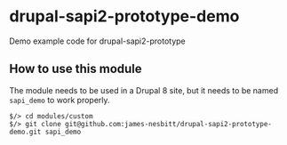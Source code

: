 # drupal-sapi2-prototype-demo
Demo example code for drupal-sapi2-prototype

## How to use this module

The module needs to be used in a Drupal 8 site, but it needs to be named `sapi_demo` to work properly.

````
$/> cd modules/custom
$/> git clone git@github.com:james-nesbitt/drupal-sapi2-prototype-demo.git sapi_demo
````
